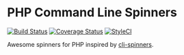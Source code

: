 # PHP Command Line Spinners

[![Build Status](https://travis-ci.org/alexeyco/php-cli-spinner.svg?branch=master)](https://travis-ci.org/alexeyco/php-cli-spinner)
[![Coverage Status](https://coveralls.io/repos/github/alexeyco/php-cli-spinner/badge.svg?branch=master)](https://coveralls.io/github/alexeyco/php-cli-spinner?branch=master)
[![StyleCI](https://styleci.io/repos/127398089/shield?style=flat&branch=master)](https://styleci.io/repos/127398089?branch=master)

Awesome spinners for PHP inspired by [cli-spinners](https://github.com/sindresorhus/cli-spinners).
